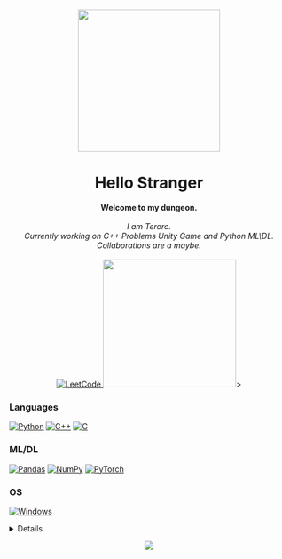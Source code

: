 <h1 align="center"><img src =https://github.com/xTeroro/xTeroro/assets/115535965/05703175-99cd-4186-9d35-dea22b314ca0 width="256px"></h1>
<h1 align="center">Hello Stranger</h1>
<p align="center">
    <b>Welcome to my dungeon.</b><br><br>
    <i>
        I am Teroro.<br>
        Currently working on C++ Problems Unity Game and Python ML\DL.<br>
        Collaborations are a maybe.<br>
    </i><br>
    </a>
    <a href="https://leetcode.com/Teroro_o">
        <img src="https://img.shields.io/badge/LeetCode-blue?style=flat-square&logo=LeetCode" alt="LeetCode">
    </a>
     <img src="https://hackerrank-badge.herokuapp.com/xTeroro" style="border: 0; height: 230px; width: 240px; overflow:hidden;" scrolling="no" frameBorder="0"></iframe>>
    </a>
</p>

### Languages
[![Python](https://img.shields.io/badge/python-black?style=for-the-badge&logo=python)](https://github.com/xTeroro)
[![C++](https://img.shields.io/badge/c++-black?style=for-the-badge&logo=cplusplus)](https://github.com/xTeroro)
[![C](https://img.shields.io/badge/c-black?style=for-the-badge&logo=c)](https://github.com/xTeroro)

### ML/DL
[![Pandas](https://img.shields.io/badge/pandas-black?style=for-the-badge&logo=pandas)](https://github.com/xTeroro)
[![NumPy](https://img.shields.io/badge/numpy-black?style=for-the-badge&logo=numpy)](https://github.com/xTeroro)
[![PyTorch](https://img.shields.io/badge/PyTorch-black?style=for-the-badge&logo=PyTorch)](https://github.com/xTeroro)

### OS
[![Windows](https://img.shields.io/badge/Windows-black?style=for-the-badge&logo=Windows)](https://github.com/xTeroro)

<details>
<p align="center">
  <a href="https://github.com/xTeroro">
    <img src="http://github-profile-summary-cards.vercel.app/api/cards/profile-details?username=xTeroro&theme=transparent" />
  </a>
  <a href="https://github.com/xTeroro">
    <img src="https://github-readme-streak-stats.herokuapp.com/?user=xTeroro&hide_border=true&card_width=338&theme=transparent" />
  </a>
  <a href="https://github.com/xTeroro">
    <img src="http://github-profile-summary-cards.vercel.app/api/cards/stats?username=xTeroro&theme=transparent" />
</p>
</details>

<p align="center">
  <a href="https://github.com/xTeroro">
    <img src="https://komarev.com/ghpvc/?username=xTeroro&color=blue&style=flat)" />
  </a>
</p>
<!--

- 🔭 I’m currently working on ...
- 🌱 I’m currently learning ...
- 👯 I’m looking to collaborate on ...
- 🤔 I’m looking for help with ...
- 💬 Ask me about ...
- 📫 How to reach me: ...
- 😄 Pronouns: ...
- ⚡ Fun fact: ...
-->
